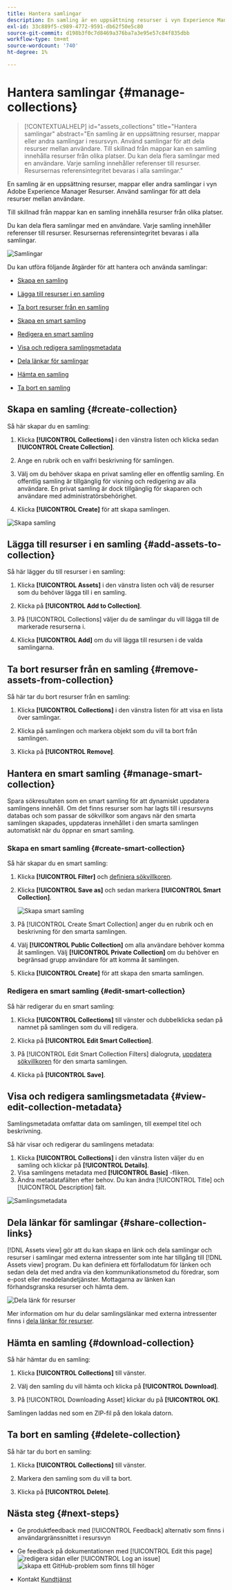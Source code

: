 ```yaml
---
title: Hantera samlingar
description: En samling är en uppsättning resurser i vyn Experience Manager Assets. Använd samlingar för att dela resurser mellan användare.
exl-id: 33c889f5-c989-4772-9591-db62f50e5c80
source-git-commit: d198b3f0c7d8469a376ba7a3e95e57c84f835dbb
workflow-type: tm+mt
source-wordcount: '740'
ht-degree: 1%

---
```


# Hantera samlingar {#manage-collections}

>[!CONTEXTUALHELP]
>id="assets_collections"
>title="Hantera samlingar"
>abstract="En samling är en uppsättning resurser, mappar eller andra samlingar i resursvyn. Använd samlingar för att dela resurser mellan användare. Till skillnad från mappar kan en samling innehålla resurser från olika platser. Du kan dela flera samlingar med en användare. Varje samling innehåller referenser till resurser. Resursernas referensintegritet bevaras i alla samlingar."

En samling är en uppsättning resurser, mappar eller andra samlingar i vyn Adobe Experience Manager Resurser. Använd samlingar för att dela resurser mellan användare.

Till skillnad från mappar kan en samling innehålla resurser från olika platser.

<!--
You can share collections with various users that are assigned different levels of privileges, including viewing, editing, and so on.
-->

Du kan dela flera samlingar med en användare. Varje samling innehåller referenser till resurser. Resursernas referensintegritet bevaras i alla samlingar.

![Samlingar](assets/collections.png)

Du kan utföra följande åtgärder för att hantera och använda samlingar:

* [Skapa en samling](#create-collection)

* [Lägga till resurser i en samling](#add-assets-to-collection)

* [Ta bort resurser från en samling](#remove-assets-from-collection)

* [Skapa en smart samling](#create-smart-collection)

* [Redigera en smart samling](#edit-smart-collection)

* [Visa och redigera samlingsmetadata](#view-edit-collection-metadata)

* [Dela länkar för samlingar](#share-collection-links)

* [Hämta en samling](#download-collection)

* [Ta bort en samling](#delete-collection)

## Skapa en samling {#create-collection}

Så här skapar du en samling:

1. Klicka **[!UICONTROL Collections]** i den vänstra listen och klicka sedan **[!UICONTROL Create Collection]**.

1. Ange en rubrik och en valfri beskrivning för samlingen.

1. Välj om du behöver skapa en privat samling eller en offentlig samling. En offentlig samling är tillgänglig för visning och redigering av alla användare. En privat samling är dock tillgänglig för skaparen och användare med administratörsbehörighet.

1. Klicka **[!UICONTROL Create]** för att skapa samlingen.

![Skapa samling](assets/create-collection.png)

<!--
   
   for viewing and editing only to users with the appropriate [permissions](#manage-collection-access).

-->

## Lägga till resurser i en samling {#add-assets-to-collection}

Så här lägger du till resurser i en samling:

1. Klicka **[!UICONTROL Assets]** i den vänstra listen och välj de resurser som du behöver lägga till i en samling.

1. Klicka på **[!UICONTROL Add to Collection]**.

1. På [!UICONTROL Collections] väljer du de samlingar du vill lägga till de markerade resurserna i.

1. Klicka **[!UICONTROL Add]** om du vill lägga till resursen i de valda samlingarna.

## Ta bort resurser från en samling {#remove-assets-from-collection}

Så här tar du bort resurser från en samling:

1. Klicka **[!UICONTROL Collections]** i den vänstra listen för att visa en lista över samlingar.

1. Klicka på samlingen och markera objekt som du vill ta bort från samlingen.

1. Klicka på **[!UICONTROL Remove]**.

## Hantera en smart samling {#manage-smart-collection}

Spara sökresultaten som en smart samling för att dynamiskt uppdatera samlingens innehåll. Om det finns resurser som har lagts till i resursvyns databas och som passar de sökvillkor som angavs när den smarta samlingen skapades, uppdateras innehållet i den smarta samlingen automatiskt när du öppnar en smart samling.

### Skapa en smart samling {#create-smart-collection}

Så här skapar du en smart samling:

1. Klicka **[!UICONTROL Filter]** och [definiera sökvillkoren](search-assets-view.md#refine-search-results).

1. Klicka **[!UICONTROL Save as]** och sedan markera **[!UICONTROL Smart Collection]**.

   ![Skapa smart samling](assets/create-smart-collection.png)

1. På [!UICONTROL Create Smart Collection] anger du en rubrik och en beskrivning för den smarta samlingen.

1. Välj **[!UICONTROL Public Collection]** om alla användare behöver komma åt samlingen. Välj **[!UICONTROL Private Collection]** om du behöver en begränsad grupp användare för att komma åt samlingen.

1. Klicka **[!UICONTROL Create]** för att skapa den smarta samlingen.

### Redigera en smart samling {#edit-smart-collection}

Så här redigerar du en smart samling:

1. Klicka **[!UICONTROL Collections]** till vänster och dubbelklicka sedan på namnet på samlingen som du vill redigera.

1. Klicka på **[!UICONTROL Edit Smart Collection]**.

1. På [!UICONTROL Edit Smart Collection Filters] dialogruta, [uppdatera sökvillkoren](search-assets-view.md#refine-search-results) för den smarta samlingen.

1. Klicka på **[!UICONTROL Save]**.

<!--

## Manage access to a Private collection {#manage-collection-access}

The permission management for collections function in the same manner as folders in [!DNL Assets view]. Administrators can manage the access levels for collections available in the repository. As an administrator, you can create user groups and assign permissions to those groups to manage access levels. You can also delegate the permission management privileges to user groups at the collection-level.

For more information, see [Manage permissions for folders and collections](manage-permissions.md).

-->

<!--

## Search a collection {#search-collections}

Click **[!UICONTROL Collections]** in the left rail and use the Search box to specify a text as the criteria to search for a collection. [!DNL Assets view] uses the specified text to search collection names, metadata including tags defined for a collection and returns appropriate results.

>[!NOTE]
>
>Assets view performs search in collections available at the root level. It does not perform search in assets and folders available in collections.

-->

## Visa och redigera samlingsmetadata {#view-edit-collection-metadata}

Samlingsmetadata omfattar data om samlingen, till exempel titel och beskrivning.

Så här visar och redigerar du samlingens metadata:

1. Klicka **[!UICONTROL Collections]** i den vänstra listen väljer du en samling och klickar på **[!UICONTROL Details]**.
1. Visa samlingens metadata med **[!UICONTROL Basic]** -fliken.
1. Ändra metadatafälten efter behov. Du kan ändra [!UICONTROL Title] och [!UICONTROL Description] fält.

![Samlingsmetadata](assets/collection-metadata.png)

## Dela länkar för samlingar {#share-collection-links}

[!DNL Assets view] gör att du kan skapa en länk och dela samlingar och resurser i samlingar med externa intressenter som inte har tillgång till [!DNL Assets view] program. Du kan definiera ett förfallodatum för länken och sedan dela det med andra via den kommunikationsmetod du föredrar, som e-post eller meddelandetjänster. Mottagarna av länken kan förhandsgranska resurser och hämta dem.

![Dela länk för resurser](assets/share-link-collections.png)

Mer information om hur du delar samlingslänkar med externa intressenter finns i [dela länkar för resurser](/help/assets/share-links-for-assets-view.md).

## Hämta en samling {#download-collection}

Så här hämtar du en samling:

1. Klicka **[!UICONTROL Collections]** till vänster.

1. Välj den samling du vill hämta och klicka på **[!UICONTROL Download]**.

1. På [!UICONTROL Downloading Asset] klickar du på **[!UICONTROL OK]**.

Samlingen laddas ned som en ZIP-fil på den lokala datorn.

## Ta bort en samling {#delete-collection}

Så här tar du bort en samling:

1. Klicka **[!UICONTROL Collections]** till vänster.

1. Markera den samling som du vill ta bort.

1. Klicka på **[!UICONTROL Delete]**.

## Nästa steg {#next-steps}

* Ge produktfeedback med [!UICONTROL Feedback] alternativ som finns i användargränssnittet i resursvyn

* Ge feedback på dokumentationen med [!UICONTROL Edit this page] ![redigera sidan](assets/do-not-localize/edit-page.png) eller [!UICONTROL Log an issue] ![skapa ett GitHub-problem](assets/do-not-localize/github-issue.png) som finns till höger

* Kontakt [Kundtjänst](https://experienceleague.adobe.com/?support-solution=General#support)
